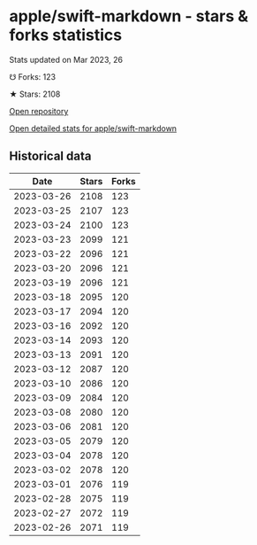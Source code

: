 # apple/swift-markdown - stars & forks statistics

Stats updated on Mar 2023, 26

☋ Forks: 123

★ Stars: 2108

[Open repository](https://github.com/apple/swift-markdown)

[Open detailed stats for apple/swift-markdown](https://reviewgithub.com/rep/apple/swift-markdown)

## Historical data
| Date | Stars | Forks |
|------|-------|-------|
| 2023-03-26 | 2108 | 123 | 
| 2023-03-25 | 2107 | 123 | 
| 2023-03-24 | 2100 | 123 | 
| 2023-03-23 | 2099 | 121 | 
| 2023-03-22 | 2096 | 121 | 
| 2023-03-20 | 2096 | 121 | 
| 2023-03-19 | 2096 | 121 | 
| 2023-03-18 | 2095 | 120 | 
| 2023-03-17 | 2094 | 120 | 
| 2023-03-16 | 2092 | 120 | 
| 2023-03-14 | 2093 | 120 | 
| 2023-03-13 | 2091 | 120 | 
| 2023-03-12 | 2087 | 120 | 
| 2023-03-10 | 2086 | 120 | 
| 2023-03-09 | 2084 | 120 | 
| 2023-03-08 | 2080 | 120 | 
| 2023-03-06 | 2081 | 120 | 
| 2023-03-05 | 2079 | 120 | 
| 2023-03-04 | 2078 | 120 | 
| 2023-03-02 | 2078 | 120 | 
| 2023-03-01 | 2076 | 119 | 
| 2023-02-28 | 2075 | 119 | 
| 2023-02-27 | 2072 | 119 | 
| 2023-02-26 | 2071 | 119 | 


